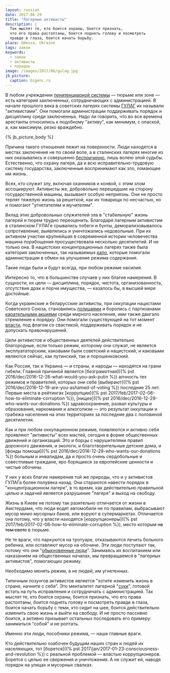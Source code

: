 ```yaml
---
layout: russian
date: 2017-06-29
title: "Лагерные активисты"
description: |
  Так мыслят те, кто боится охраны, боится признать,
  что его права растоптаны, боится поднять голову и посмотреть
  правде в глаза, боится начать борьбу.
place: Odessa, Ukraine
tags: закон
keywords:
  - закон
  - активисты
  - порядок
image: /images/2017/06/gulag.jpg
jb_picture:
  caption: bigenc.ru
---
```


В любом учреждении
[пенитенциарной системы](https://ru.wikipedia.org/wiki/%D0%9F%D0%B5%D0%BD%D0%B8%D1%82%D0%B5%D0%BD%D1%86%D0%B8%D0%B0%D1%80%D0%BD%D0%B0%D1%8F_%D1%81%D0%B8%D1%81%D1%82%D0%B5%D0%BC%D0%B0)
&mdash; тюрьме или зоне &mdash;
есть категория заключенных, сотрудничающих
с администрацией. В начале прошлого века в советских лагерях системы
[ГУЛАГ](https://ru.wikipedia.org/wiki/%D0%93%D0%A3%D0%9B%D0%90%D0%93)
их называли "активистами". Они помогали администрации поддерживать
порядок и дисциплину среди заключенных. Надо ли говорить, что во все
времена арестанты относились к подобному "активу", как минимум, с опаской,
а, как максимум, резко враждебно.

<!--more-->

{% jb_picture_body %}

Причина такого отношения лежит на поверхности. Люди находятся в местах
заключения не по своей воле, а в сталинских лагерях многие из них оказывались
и совершенно
[беспричинно](https://ru.wikipedia.org/wiki/%D0%A1%D1%82%D0%B0%D0%BB%D0%B8%D0%BD%D1%81%D0%BA%D0%B8%D0%B5_%D1%80%D0%B5%D0%BF%D1%80%D0%B5%D1%81%D1%81%D0%B8%D0%B8),
лишь волею злой судьбы. Естественно, что
охрану лагеря, да и всю исправительно-трудовую систему государства, заключенные
воспринимают как зло, ломающее им жизнь.

Всех, кто служит злу, включая оханников и конвой, с этим злом
ассоциируют. Активисты же, добровольно перешедшие на сторону государственной
машины, вызывают особую неприязнь. Они не просто терпят тяжелую
жизнь за решеткой, как их товарищи по несчастью, но и помогают "угнетателям
и мучителям".

Вклад этих добровольных служителей зла в "стабильную" жизнь лагерей и тюрем трудно переоценить.
Благодаря лагерным активистам в сталинском ГУЛАГе срывались побеги и бунты,
деморализовывалось сопротивление, выявлялись и уничтожались недовольные.
При их активном участии крупнейшая в современной истории человечества
машина порабощения просуществовала несколько десятилетий. И не только она.
В нацистских концентрационных лагерях также была категория заключенных, так
называемых [капо](https://ru.wikipedia.org/wiki/%D0%9A%D0%B0%D0%BF%D0%BE), которые
помогали администрации в обмен на улучшение режима содержания.

Такие люди были и будут всегда, при любом режиме насилия.

Интересно то, что в большинстве случаев у них благие
намерения. В сущности, их цели &mdash; дисциплина, порядок, чистота,
организованность, отсутствие драк и порчи имущества, &mdash; казалось бы,
в высшей мере достойные.

Когда украинские и беларусские активисты, при оккупации нацистами Советского Союза,
становились
[полицаями](https://ru.wikipedia.org/wiki/%D0%92%D1%81%D0%BF%D0%BE%D0%BC%D0%BE%D0%B3%D0%B0%D1%82%D0%B5%D0%BB%D1%8C%D0%BD%D0%B0%D1%8F_%D0%BF%D0%BE%D0%BB%D0%B8%D1%86%D0%B8%D1%8F)
и боролись с партизанами
[карательными акциями](http://oursociety.ru/publ/istorija_rossii/predateli_policai_v_gody_velikoj_otechestvennoj_vojny/4-1-0-195)
среди мирного населения, ими также двигало стремление к порядку. Они помогали
существующей на тот момент
[власти](https://ru.wikipedia.org/wiki/%D0%A0%D0%B5%D0%B9%D1%85%D1%81%D0%BA%D0%BE%D0%BC%D0%B8%D1%81%D1%81%D0%B0%D1%80%D0%B8%D0%B0%D1%82_%D0%A3%D0%BA%D1%80%D0%B0%D0%B8%D0%BD%D0%B0), под флагом со свастикой, поддерживать
порядок и не допускать правонарушений.

Цели активистов и общественных деятелей действительно благородные, если только режим,
которому они служат,
не является эксплуататорским, каковыми были советский и нацистский,
и каковыми являются сейчас, как путинский, так и порошенковский.

Как Россия, так и Украина &mdash; и страны, и народы &mdash; находятся на грани гибели.
Главной причиной является
[безграмотная]({% pst 2016/dec/2016-12-26-what-would-you-ask-putin %})
алчность тех режимов и правителей,
которых они себе
[выбирают]({% pst 2016/dec/2016-12-19-are-you-ashamed-of-voting %})
последние 25 лет. Первые места в рейтингах
[коррупции]({% pst 2017/feb/2017-02-06-how-to-eliminate-corruption %}),
[нищее]({% pst 2016/dec/2016-12-29-who-wants-our-donations %})
здравоохранение, развал культуры и образования, наркомания и алкоголизм &mdash;
это результат оккупации и грабежа населения на этих территориях за
последние два с половиной десятилетия.

Как и при любом оккупационном режиме, появляются и активно себя проявляют
"активисты" всех мастей, сегодня в форме общественных движений и организаций.
Это и борцы с нарушителями правил дорожного движения,
и экологи, и благотворительные детские дома, и
[фонды помощи]({% pst 2016/dec/2016-12-29-who-wants-our-donations %})
больным и инвалидам,
да и просто очень сердобольные и совестливые граждане,
яро борящиеся за европейские ценности и чистые обочины.

У них у всех благие намерения той же природы, что и у активистов ГУЛАГа
более полувека назад.
Они стараются навести порядок в "концентрационном лагере", в то время, как
действительно правильной целью и задачей является разрушение "лагеря" и выход
на свободу.

Жизнь в Киеве не потому так разительно отличается от жизни
в Амстердаме, что люди водят автомобили не по правилам, выбрасывают мусор мимо
мусорных баков, или воруют в супермаркетах. Отличается она потому, что
у власти находятся
[коррупционеры]({% pst 2017/feb/2017-02-06-how-to-eliminate-corruption %}),
место которым ~~на том свете~~ в тюрьме.

Не те враги, что паркуются на тротуаре, отказываются
лечить больного ребенка, или оставляют мусор на обочине. Эти люди поступают так, потому
что они "[обыкновенные люди](https://ru.wikiquote.org/wiki/%D0%92%D0%BE%D0%BB%D0%B0%D0%BD%D0%B4)".
Занимаясь их воспитанием или наказанием на общественных
началах, мы превращаемся в "лагерных активистов", помогающих режиму.

Необходимо менять режим, а не людей, им угнетенных.

Типичным лозунгов активистов является "хотите изменить жизнь в стране, начните
с себя". Это менталитет лагерной
"[суки](https://ru.wikipedia.org/wiki/%D0%A1%D1%83%D1%87%D1%8C%D1%8F_%D0%B2%D0%BE%D0%B9%D0%BD%D0%B0)",
готовой встать на путь исправления и сотрудничать с администрацией.
Так мыслят те, кто боится охраны,
боится признать, что его права растоптаны, боится поднять голову и посмотреть
правде в глаза, боится начать борьбу с теми, кто сидит на шее, боится
действительно изменить свою жизнь и выйти на свободу. И не просто пассивно боится,
а активно призывает остальных последовать его примеру:
заниматься "собой" и не роптать.

Именно эти люди, пособники режима, &mdash; наши главные враги.

Кто действительно озабочен будущим наших стран и людей их населяющих, тот
[борется]({% pst 2017/jan/2017-01-23-consciousness-and-revolution %})
с реальной проблемой &mdash; властью коррупционеров. Борется с целью
ее свержения и уничтожения. А не служит ей, наводя порядок на улицах и
мусорных свалках.

